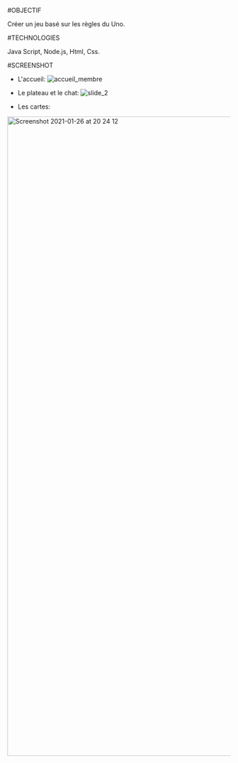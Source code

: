 #OBJECTIF

Créer un jeu basé sur les règles du Uno.

#TECHNOLOGIES

Java Script, Node.js, Html, Css.

#SCREENSHOT

- L'accueil:
![accueil_membre](https://user-images.githubusercontent.com/73828008/209828431-21ba3e87-5a69-46b3-afa6-3d4d21c8312f.png)

- Le plateau et le chat:
![slide_2](https://user-images.githubusercontent.com/73828008/209829297-7540d988-2ed1-4701-abfa-e794ecb49085.png)

- Les cartes: 
<img width="1440" alt="Screenshot 2021-01-26 at 20 24 12" src="https://user-images.githubusercontent.com/73828008/209828854-21252ef5-1885-44fe-be12-8078d8575507.png">

